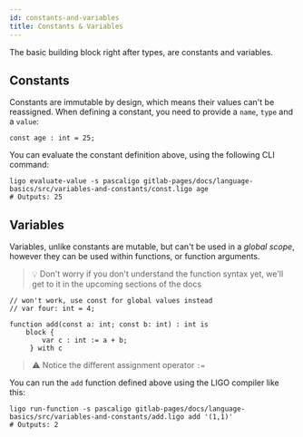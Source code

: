 ```yaml
---
id: constants-and-variables
title: Constants & Variables
---
```


The basic building block right after types, are constants and variables.

## Constants

Constants are immutable by design, which means their values can't be reassigned.
When defining a constant, you need to provide a `name`, `type` and a `value`:

<!--DOCUSAURUS_CODE_TABS-->
<!--Pascaligo-->
```pascaligo
const age : int = 25;
```

You can evaluate the constant definition above, using the following CLI command:
```shell
ligo evaluate-value -s pascaligo gitlab-pages/docs/language-basics/src/variables-and-constants/const.ligo age
# Outputs: 25
```


<!--END_DOCUSAURUS_CODE_TABS-->

## Variables

Variables, unlike constants are mutable, but can't be used in a *global scope*, however they can be used within functions, or function arguments.

> 💡 Don't worry if you don't understand the function syntax yet, we'll get to it in the upcoming sections of the docs

<!--DOCUSAURUS_CODE_TABS-->
<!--Pascaligo-->
```pascaligo
// won't work, use const for global values instead
// var four: int = 4;

function add(const a: int; const b: int) : int is
    block { 
        var c : int := a + b;
     } with c
```

> ⚠️ Notice the different assignment operator `:=`

You can run the `add` function defined above using the LIGO compiler like this:

```shell
ligo run-function -s pascaligo gitlab-pages/docs/language-basics/src/variables-and-constants/add.ligo add '(1,1)' 
# Outputs: 2
```

<!--END_DOCUSAURUS_CODE_TABS-->
